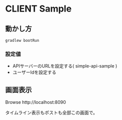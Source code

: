 # CLIENT Sample

## 動かし方

```
gradlew bootRun
```

### 設定値

* APIサーバーのURLを設定する( simple-api-sample )
* ユーザーIdを設定する

## 画面表示

Browse http://localhost:8090

タイムライン表示もポストも全部この画面で。

